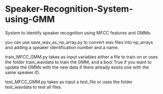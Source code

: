 # Speaker-Recognition-System-using-GMM
System to identify speaker recognition using MFCC features and GMMs.


you can use save_wav_as_np_array.py to convert wav files into np_arrays and adding a speaker identification number and a name.

train_MFCC_GMM.py takes as input variables either a file to train on or uses the folder train_wavdata to train the GMM, and a bool True if you want to update the GMMs with the new data if there already exists one with the same speaker ID.

test_MFCC_GMM.py takes as input a test_file or uses the folder test_wavdata to test all files.
